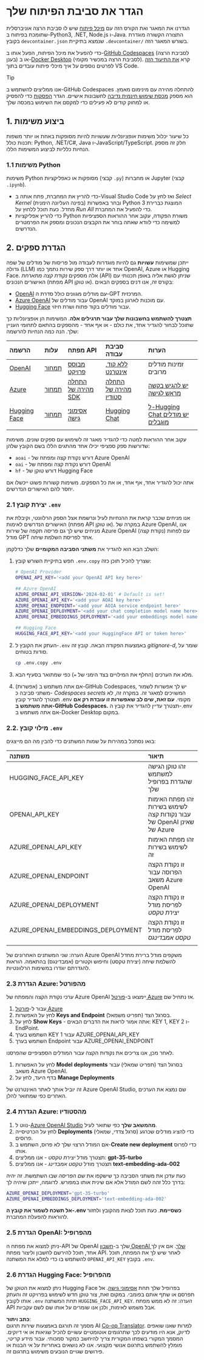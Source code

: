 <!--
CO_OP_TRANSLATOR_METADATA:
{
  "original_hash": "f12faf55ab620aef9f6761679b7ac68b",
  "translation_date": "2025-05-19T12:53:16+00:00",
  "source_file": "00-course-setup/SETUP.md",
  "language_code": "he"
}
-->
# הגדר את סביבת הפיתוח שלך

הגדרנו את המאגר ואת הקורס הזה עם [מיכל פיתוח](https://containers.dev?WT.mc_id=academic-105485-koreyst) שיש לו סביבת הרצה אוניברסלית שתומכת בפיתוח ב-Python3, .NET, Node.js ו-Java. התצורה הקשורה מוגדרת בקובץ `devcontainer.json` שנמצא בתיקיית `.devcontainer/` בשורש המאגר הזה.

כדי להפעיל את מיכל הפיתוח, הפעל אותו ב-[GitHub Codespaces](https://docs.github.com/en/codespaces/overview?WT.mc_id=academic-105485-koreyst) (לסביבת הרצה בענן) או ב-[Docker Desktop](https://docs.docker.com/desktop/?WT.mc_id=academic-105485-koreyst) (לסביבת הרצה במכשיר מקומי). קרא [את התיעוד הזה](https://code.visualstudio.com/docs/devcontainers/containers?WT.mc_id=academic-105485-koreyst) לפרטים נוספים על איך מיכלי פיתוח עובדים בתוך VS Code.

> [!TIP]  
> אנו ממליצים להשתמש ב-GitHub Codespaces להתחלה מהירה עם מינימום מאמץ. הוא מספק [מכסת שימוש חינמית נדיבה](https://docs.github.com/billing/managing-billing-for-github-codespaces/about-billing-for-github-codespaces#monthly-included-storage-and-core-hours-for-personal-accounts?WT.mc_id=academic-105485-koreyst) לחשבונות אישיים. הגדר [הפסקות](https://docs.github.com/codespaces/setting-your-user-preferences/setting-your-timeout-period-for-github-codespaces?WT.mc_id=academic-105485-koreyst) כדי להפסיק או למחוק קודים לא פעילים כדי למקסם את השימוש במכסה שלך.

## 1. ביצוע משימות

כל שיעור יכלול משימות _אופציונליות_ שעשויות להיות מסופקות באחת או יותר משפות תכנות כולל: Python, .NET/C#, Java ו-JavaScript/TypeScript. חלק זה מספק הנחיות כלליות לביצוע המשימות הללו.

### 1.1 משימות Python

משימות Python מסופקות או כאפליקציות (קבצי `.py`) או מחברות Jupyter (קבצי `.ipynb`).
- כדי להריץ את המחברת, פתח אותה ב-Visual Studio Code ואז לחץ על _Select Kernel_ (בפינה העליונה הימנית) ובחר באפשרות Python 3 המוצגת כברירת מחדל. כעת תוכל ללחוץ על _Run All_ כדי להפעיל את המחברת.
- כדי להריץ אפליקציות Python משורת הפקודה, עקוב אחר ההוראות הספציפיות למשימה כדי לוודא שאתה בוחר את הקבצים הנכונים ומספק את הפרמטרים הנדרשים.

## 2. הגדרת ספקים

ייתכן שמשימות **עשויות** גם להיות מוגדרות לעבודה מול פריסות של מודלים של שפה גדולה (LLM) אחד או יותר דרך ספק שירות נתמך כמו OpenAI, Azure או Hugging Face. אלה מספקים _נקודת קצה מתארחת_ (API) שניתן לגשת אליה באופן תכנותי עם האישורים הנכונים (מפתח API או טוקן). בקורס זה, אנו דנים בספקים הבאים:

 - [OpenAI](https://platform.openai.com/docs/models?WT.mc_id=academic-105485-koreyst) עם מודלים מגוונים כולל סדרת ה-GPT המרכזית.
 - [Azure OpenAI](https://learn.microsoft.com/azure/ai-services/openai/?WT.mc_id=academic-105485-koreyst) עבור מודלים של OpenAI עם מוכנות לארגון במוקד.
 - [Hugging Face](https://huggingface.co/docs/hub/index?WT.mc_id=academic-105485-koreyst) עבור מודלים בקוד פתוח ושרת חיזוי.

**תצטרך להשתמש בחשבונות שלך עבור תרגילים אלה**. המשימות הן אופציונליות כך שתוכל לבחור להגדיר אחד, את כולם - או אף אחד - מהספקים בהתאם לתחומי העניין שלך. הנה כמה הנחיות להרשמה:

| הרשמה | עלות | מפתח API | סביבת עבודה | הערות |
|:---|:---|:---|:---|:---|
| [OpenAI](https://platform.openai.com/signup?WT.mc_id=academic-105485-koreyst)| [תמחור](https://openai.com/pricing#language-models?WT.mc_id=academic-105485-koreyst)| [מבוסס פרויקט](https://platform.openai.com/api-keys?WT.mc_id=academic-105485-koreyst) | [ללא קוד, אינטרנט](https://platform.openai.com/playground?WT.mc_id=academic-105485-koreyst) | זמינות מודלים מרובים |
| [Azure](https://aka.ms/azure/free?WT.mc_id=academic-105485-koreyst)| [תמחור](https://azure.microsoft.com/pricing/details/cognitive-services/openai-service/?WT.mc_id=academic-105485-koreyst)| [התחלה מהירה של SDK](https://learn.microsoft.com/azure/ai-services/openai/quickstart?WT.mc_id=academic-105485-koreyst)| [התחלה מהירה של סטודיו](https://learn.microsoft.com/azure/ai-services/openai/quickstart?WT.mc_id=academic-105485-koreyst) |  [יש להגיש בקשה מראש לגישה](https://learn.microsoft.com/azure/ai-services/openai/?WT.mc_id=academic-105485-koreyst)|
| [Hugging Face](https://huggingface.co/join?WT.mc_id=academic-105485-koreyst) | [תמחור](https://huggingface.co/pricing) | [אסימוני גישה](https://huggingface.co/docs/hub/security-tokens?WT.mc_id=academic-105485-koreyst) | [Hugging Chat](https://huggingface.co/chat/?WT.mc_id=academic-105485-koreyst)| [ל-Hugging Chat יש מודלים מוגבלים](https://huggingface.co/chat/models?WT.mc_id=academic-105485-koreyst) |
| | | | | |

עקוב אחר ההוראות למטה כדי _להגדיר_ מאגר זה לשימוש עם ספקים שונים. משימות שדורשות ספק ספציפי יכילו אחד מהתגים הללו בשם הקובץ שלהן:
 - `aoai` - דורש נקודת קצה ומפתח של Azure OpenAI
 - `oai` - דורש נקודת קצה ומפתח של OpenAI
 - `hf` - דורש טוקן של Hugging Face

אתה יכול להגדיר אחד, אף אחד, או את כל הספקים. משימות קשורות פשוט ייכשלו אם יחסר להם האישורים הנדרשים.

### 2.1 יצירת קובץ `.env`

אנו מניחים שכבר קראת את ההנחיות לעיל ונרשמת אצל הספק הרלוונטי, וקיבלת את האישורים הנדרשים לאימות (מפתח API או טוקן). במקרה של Azure OpenAI, אנו מניחים שיש לך גם פריסה תקפה של שירות Azure OpenAI (נקודת קצה) עם לפחות מודל GPT אחד לפריסת השלמת שיחה.

השלב הבא הוא להגדיר את **משתני הסביבה המקומיים** שלך כדלקמן:

1. חפש בתיקיית השורש קובץ `.env.copy` שצריך להכיל תוכן כזה:

   ```bash
   # OpenAI Provider
   OPENAI_API_KEY='<add your OpenAI API key here>'

   ## Azure OpenAI
   AZURE_OPENAI_API_VERSION='2024-02-01' # Default is set!
   AZURE_OPENAI_API_KEY='<add your AOAI key here>'
   AZURE_OPENAI_ENDPOINT='<add your AOIA service endpoint here>'
   AZURE_OPENAI_DEPLOYMENT='<add your chat completion model name here>' 
   AZURE_OPENAI_EMBEDDINGS_DEPLOYMENT='<add your embeddings model name here>'

   ## Hugging Face
   HUGGING_FACE_API_KEY='<add your HuggingFace API or token here>'
   ```

2. העתק את הקובץ ל-`.env` באמצעות הפקודה הבאה. קובץ זה _gitignore-d_, שומר על סודות בטוחים.

   ```bash
   cp .env.copy .env
   ```

3. מלא את הערכים (החלף את המילויים בצד הימני של `=`) כפי שמתואר בסעיף הבא.

3. (אפשרות) אם אתה משתמש ב-GitHub Codespaces, יש לך אפשרות לשמור משתני סביבה כ- _Codespaces secrets_ המשויכים למאגר זה. במקרה זה, לא תצטרך להגדיר קובץ .env מקומי. **עם זאת, שים לב שאפשרות זו עובדת רק אם אתה משתמש ב-GitHub Codespaces.** תצטרך עדיין להגדיר את קובץ ה-.env אם אתה משתמש ב-Docker Desktop במקום.

### 2.2. מילוי קובץ `.env`

בואו נסתכל במהירות על שמות המשתנים כדי להבין מה הם מייצגים:

| משתנה  | תיאור  |
| :--- | :--- |
| HUGGING_FACE_API_KEY | זהו טוקן הגישה למשתמש שהגדרת בפרופיל שלך |
| OPENAI_API_KEY | זהו מפתח האימות לשימוש בשירות עבור נקודות קצה של OpenAI שאינן של Azure |
| AZURE_OPENAI_API_KEY | זהו מפתח האימות לשימוש בשירות זה |
| AZURE_OPENAI_ENDPOINT | זו נקודת הקצה הפרוסה עבור משאב Azure OpenAI |
| AZURE_OPENAI_DEPLOYMENT | זו נקודת הקצה לפריסת מודל _יצירת טקסט_ |
| AZURE_OPENAI_EMBEDDINGS_DEPLOYMENT | זו נקודת הקצה לפריסת מודל _טקסט אמבדינגס_ |
| | |

הערה: שני המשתנים האחרונים של Azure OpenAI משקפים מודל ברירת מחדל להשלמת שיחה (יצירת טקסט) וחיפוש וקטורים (אמבדינגס) בהתאמה. הוראות להגדרתם יוגדרו במשימות הרלוונטיות.

### 2.3 הגדרת Azure: מהפורטל

ערכי נקודת הקצה והמפתח של Azure OpenAI יימצאו ב-[פורטל Azure](https://portal.azure.com?WT.mc_id=academic-105485-koreyst) אז נתחיל שם.

1. עבור ל-[פורטל Azure](https://portal.azure.com?WT.mc_id=academic-105485-koreyst)
1. לחץ על האפשרות **Keys and Endpoint** בסרגל הצד (תפריט משמאל).
1. לחץ על **Show Keys** - אתה אמור לראות את הדברים הבאים: KEY 1, KEY 2 ו-EndPoint.
1. השתמש בערך KEY 1 עבור AZURE_OPENAI_API_KEY
1. השתמש בערך Endpoint עבור AZURE_OPENAI_ENDPOINT

לאחר מכן, אנו צריכים את נקודות הקצה עבור המודלים הספציפיים שהפרסנו.

1. לחץ על האפשרות **Model deployments** בסרגל הצד (תפריט שמאלי) עבור משאב Azure OpenAI.
1. בדף היעד, לחץ על **Manage Deployments**

זה יוביל אותך לאתר האינטרנט של Azure OpenAI Studio, שם נמצא את הערכים האחרים כפי שמתואר להלן.

### 2.4 הגדרת Azure: מהסטודיו

1. נווט ל-[Azure OpenAI Studio](https://oai.azure.com?WT.mc_id=academic-105485-koreyst) **מהמשאב שלך** כפי שתואר לעיל.
1. לחץ על הכרטיסייה **Deployments** (סרגל צדדי, שמאלי) כדי להציג מודלים שכרגע פרוסים.
1. אם המודל הרצוי שלך לא פרוס, השתמש ב-**Create new deployment** כדי לפרוס אותו.
1. תצטרך מודל _יצירת טקסט_ - אנו ממליצים: **gpt-35-turbo**
1. תצטרך מודל _טקסט אמבדינג_ - אנו ממליצים **text-embedding-ada-002**

כעת עדכן את משתני הסביבה כך שישקפו את _שם הפריסה_ שבו השתמשת. זה יהיה בדרך כלל זהה לשם המודל אלא אם שינית אותו במפורש. לדוגמה, ייתכן שיהיה לך:

```bash
AZURE_OPENAI_DEPLOYMENT='gpt-35-turbo'
AZURE_OPENAI_EMBEDDINGS_DEPLOYMENT='text-embedding-ada-002'
```

**אל תשכח לשמור את קובץ ה-.env כשסיימת**. כעת תוכל לצאת מהקובץ ולחזור להוראות להפעלת המחברת.

### 2.5 הגדרת OpenAI: מהפרופיל

ניתן למצוא את מפתח ה-API של OpenAI שלך ב-[חשבון OpenAI שלך](https://platform.openai.com/api-keys?WT.mc_id=academic-105485-koreyst). אם אין לך אחד, תוכל להירשם לחשבון וליצור מפתח API. לאחר שיש לך את המפתח, תוכל להשתמש בו כדי למלא את המשתנה `OPENAI_API_KEY` בקובץ `.env`.

### 2.6 הגדרת Hugging Face: מהפרופיל

ניתן למצוא את הטוקן של Hugging Face בפרופיל שלך תחת [אסימוני גישה](https://huggingface.co/settings/tokens?WT.mc_id=academic-105485-koreyst). אל תפרסם או שתף אותם בפומבי. במקום זאת, צור טוקן חדש לשימוש בפרויקט זה והעתק אותו לקובץ `.env` תחת המשתנה `HUGGING_FACE_API_KEY`. _הערה:_ זה לא ממש מפתח API אבל משמש לאימות, ולכן אנו שומרים על אותו שם לשם עקביות.

**כתב ויתור**:  
מסמך זה תורגם באמצעות שירות תרגום AI [Co-op Translator](https://github.com/Azure/co-op-translator). למרות שאנו שואפים לדיוק, אנא היו מודעים לכך שתרגומים אוטומטיים עשויים להכיל שגיאות או אי דיוקים. המסמך המקורי בשפתו המקורית צריך להיחשב כמקור סמכותי. עבור מידע קריטי, מומלץ להשתמש בתרגום אנושי מקצועי. אנו לא נושאים באחריות על אי הבנות או פירושים שגויים הנובעים משימוש בתרגום זה.